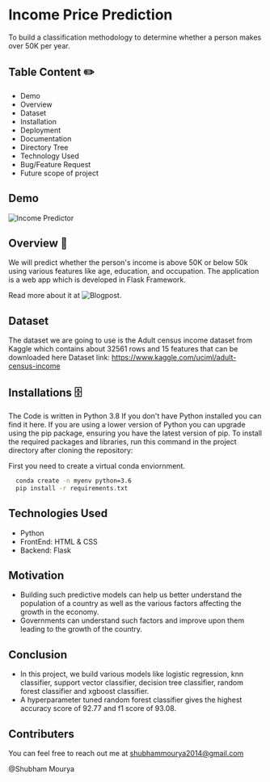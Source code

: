 
# Income Price Prediction

To build a classification methodology to determine whether a person makes over 50K per year.
## Table Content ✏️
* Demo
* Overview
* Dataset
* Installation
* Deployment
* Documentation
* Directory Tree
* Technology Used
* Bug/Feature Request
* Future scope of project
## Demo
![Income Predictor](https://user-images.githubusercontent.com/47842305/142749630-a2a1516c-7d72-4bb7-80e9-6122efd31b92.gif)


## Overview  📜
We will predict whether the person's income is above 50K or  below 50k using various features like age, education, and occupation. 
The application is a web app which is developed in Flask Framework.

Read more about it at ![Blogpost.](https://medium.com/@shubhammourya2014/census-income-prediction-f08ee9e4720d)

## Dataset  
The dataset we are going to use is the Adult census income dataset from Kaggle which contains about 32561 rows and 15 features that can be downloaded here
Dataset link: https://www.kaggle.com/uciml/adult-census-income
## Installations  🗄️
The Code is written in Python 3.8 If you don't have Python installed you can find it here. If you are using a lower version of Python you can upgrade using the pip package, ensuring you have the latest version of pip. To install the required packages and libraries, run this command in the project directory after cloning the repository:


First you need to create a virtual conda enviornment.

```bash
  conda create -n myenv python=3.6
  pip install -r requirements.txt
```
## Technologies Used

* Python
* FrontEnd: HTML & CSS
* Backend: Flask 

## Motivation

* Building such predictive models can help us better understand the population of a country as well as the various factors affecting the growth in the economy.
* Governments can understand such factors and improve upon them leading to the growth of the country.
## Conclusion
* In this project, we build various models like logistic regression, knn classifier, support vector classifier, decision tree classifier, random forest classifier and xgboost classifier.
* A hyperparameter tuned random forest classifier gives the highest accuracy score of 92.77 and f1 score of 93.08.
## Contributers
You can feel free to reach out me at shubhammourya2014@gmail.com

@Shubham Mourya
